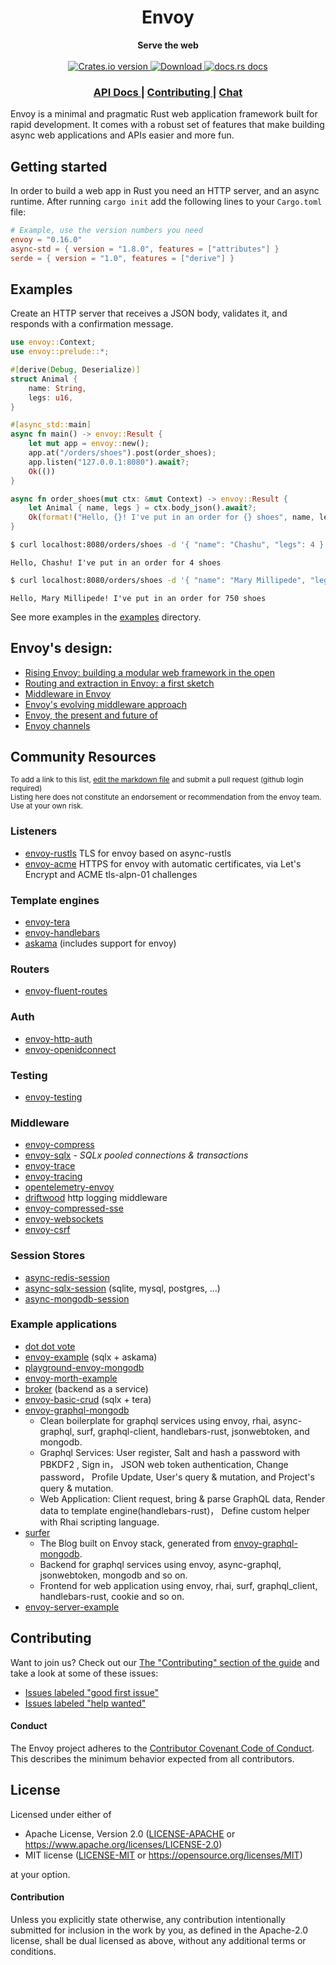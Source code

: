<h1 align="center">Envoy</h1>
<div align="center">
 <strong>
   Serve the web
 </strong>
</div>

<br />

<div align="center">
  <!-- Crates version -->
  <a href="https://crates.io/crates/envoy">
    <img src="https://img.shields.io/crates/v/envoy.svg?style=flat-square"
    alt="Crates.io version" />
  </a>
  <!-- Downloads -->
  <a href="https://crates.io/crates/envoy">
    <img src="https://img.shields.io/crates/d/envoy.svg?style=flat-square"
      alt="Download" />
  </a>
  <!-- docs.rs docs -->
  <a href="https://docs.rs/envoy">
    <img src="https://img.shields.io/badge/docs-latest-blue.svg?style=flat-square"
      alt="docs.rs docs" />
  </a>
</div>

<div align="center">
  <h3>
    <a href="https://docs.rs/envoy">
      API Docs
    </a>
    <span> | </span>
    <a href="https://github.com/http-rs/envoy/blob/main/.github/CONTRIBUTING.md">
      Contributing
    </a>
    <span> | </span>
    <a href="https://discord.gg/x2gKzst">
      Chat
    </a>
  </h3>
</div>

Envoy is a minimal and pragmatic Rust web application framework built for
rapid development. It comes with a robust set of features that make building
async web applications and APIs easier and more fun.

## Getting started

In order to build a web app in Rust you need an HTTP server, and an async
runtime. After running `cargo init` add the following lines to your
`Cargo.toml` file:

```toml
# Example, use the version numbers you need
envoy = "0.16.0"
async-std = { version = "1.8.0", features = ["attributes"] }
serde = { version = "1.0", features = ["derive"] }
```

## Examples

Create an HTTP server that receives a JSON body, validates it, and responds
with a confirmation message.

```rust
use envoy::Context;
use envoy::prelude::*;

#[derive(Debug, Deserialize)]
struct Animal {
    name: String,
    legs: u16,
}

#[async_std::main]
async fn main() -> envoy::Result {
    let mut app = envoy::new();
    app.at("/orders/shoes").post(order_shoes);
    app.listen("127.0.0.1:8080").await?;
    Ok(())
}

async fn order_shoes(mut ctx: &mut Context) -> envoy::Result {
    let Animal { name, legs } = ctx.body_json().await?;
    Ok(format!("Hello, {}! I've put in an order for {} shoes", name, legs).into())
}
```

```sh
$ curl localhost:8080/orders/shoes -d '{ "name": "Chashu", "legs": 4 }'
```
```text
Hello, Chashu! I've put in an order for 4 shoes
```

```sh
$ curl localhost:8080/orders/shoes -d '{ "name": "Mary Millipede", "legs": 750 }'
```
```text
Hello, Mary Millipede! I've put in an order for 750 shoes
```

See more examples in the [examples](https://github.com/http-rs/envoy/tree/main/examples) directory.

## Envoy's design:
- [Rising Envoy: building a modular web framework in the open](https://rustasync.github.io/team/2018/09/11/envoy.html)
- [Routing and extraction in Envoy: a first sketch](https://rustasync.github.io/team/2018/10/16/envoy-routing.html)
- [Middleware in Envoy](https://rustasync.github.io/team/2018/11/07/envoy-middleware.html)
- [Envoy's evolving middleware approach](https://rustasync.github.io/team/2018/11/27/envoy-middleware-evolution.html)
- [Envoy, the present and future of](https://blog.yoshuawuyts.com/envoy/)
- [Envoy channels](https://blog.yoshuawuyts.com/envoy-channels/)

## Community Resources
<sub>To add a link to this list, [edit the markdown
file](https://github.com/http-rs/envoy/edit/main/README.md) and
submit a pull request (github login required)</sub><br/><sup>Listing here
does not constitute an endorsement or recommendation from the envoy
team. Use at your own risk.</sup>

### Listeners
* [envoy-rustls](https://github.com/http-rs/envoy-rustls) TLS for envoy based on async-rustls
* [envoy-acme](https://github.com/http-rs/envoy-acme) HTTPS for envoy with automatic certificates, via Let's Encrypt and ACME tls-alpn-01 challenges

### Template engines
* [envoy-tera](https://github.com/jbr/envoy-tera)
* [envoy-handlebars](https://github.com/No9/envoy-handlebars)
* [askama](https://github.com/djc/askama) (includes support for envoy)

### Routers
* [envoy-fluent-routes](https://github.com/mendelt/envoy-fluent-routes)

### Auth
* [envoy-http-auth](https://github.com/chrisdickinson/envoy-http-auth)
* [envoy-openidconnect](https://github.com/malyn/envoy-openidconnect)

### Testing
* [envoy-testing](https://github.com/jbr/envoy-testing)

### Middleware
* [envoy-compress](https://github.com/Fishrock123/envoy-compress)
* [envoy-sqlx](https://github.com/eaze/envoy-sqlx) - _SQLx pooled connections & transactions_
* [envoy-trace](https://github.com/no9/envoy-trace)
* [envoy-tracing](https://github.com/ethanboxx/envoy-tracing)
* [opentelemetry-envoy](https://github.com/asaaki/opentelemetry-envoy)
* [driftwood](https://github.com/jbr/driftwood) http logging middleware
* [envoy-compressed-sse](https://github.com/Yarn/envoy_compressed_sse)
* [envoy-websockets](https://github.com/http-rs/envoy-websockets)
* [envoy-csrf](https://github.com/malyn/envoy-csrf)

### Session Stores
* [async-redis-session](https://github.com/jbr/async-redis-session)
* [async-sqlx-session](https://github.com/jbr/async-sqlx-session) (sqlite, mysql, postgres, ...)
* [async-mongodb-session](https://github.com/yoshuawuyts/async-mongodb-session/)

### Example applications
* [dot dot vote](https://github.com/rtyler/dotdotvote/)
* [envoy-example](https://github.com/jbr/envoy-example) (sqlx + askama)
* [playground-envoy-mongodb](https://github.com/yoshuawuyts/playground-envoy-mongodb)
* [envoy-morth-example](https://github.com/No9/envoy-morth-example/)
* [broker](https://github.com/apibillme/broker/) (backend as a service)
* [envoy-basic-crud](https://github.com/pepoviola/envoy-basic-crud) (sqlx + tera)
* [envoy-graphql-mongodb](https://github.com/zzy/envoy-graphql-mongodb)
  - Clean boilerplate for graphql services using envoy, rhai, async-graphql, surf, graphql-client, handlebars-rust, jsonwebtoken, and mongodb.
  - Graphql Services: User register, Salt and hash a password with PBKDF2 , Sign in， JSON web token authentication, Change password， Profile Update, User's query & mutation, and Project's query & mutation.
  - Web Application: Client request, bring & parse GraphQL data, Render data to template engine(handlebars-rust)， Define custom helper with Rhai scripting language.
* [surfer](https://github.com/zzy/surfer)
  - The Blog built on Envoy stack, generated from [envoy-graphql-mongodb](https://github.com/zzy/envoy-graphql-mongodb).
  - Backend for graphql services using envoy, async-graphql, jsonwebtoken, mongodb and so on.
  - Frontend for web application using envoy, rhai, surf, graphql_client, handlebars-rust, cookie and so on.
* [envoy-server-example](https://github.com/Lomect/envoy-server-example)

## Contributing
Want to join us? Check out our [The "Contributing" section of the
guide][contributing] and take a look at some of these issues:

- [Issues labeled "good first issue"][good-first-issue]
- [Issues labeled "help wanted"][help-wanted]

#### Conduct

The Envoy project adheres to the [Contributor Covenant Code of
Conduct](https://github.com/http-rs/envoy/blob/main/.github/CODE_OF_CONDUCT.md).
This describes the minimum behavior expected from all contributors.

## License

Licensed under either of

- Apache License, Version 2.0 ([LICENSE-APACHE](LICENSE-APACHE) or https://www.apache.org/licenses/LICENSE-2.0)
- MIT license ([LICENSE-MIT](LICENSE-MIT) or https://opensource.org/licenses/MIT)

at your option.

#### Contribution

Unless you explicitly state otherwise, any contribution intentionally submitted
for inclusion in the work by you, as defined in the Apache-2.0 license, shall be
dual licensed as above, without any additional terms or conditions.

[releases]: https://github.com/http-rs/envoy/releases
[contributing]: https://github.com/http-rs/envoy/blob/main/.github/CONTRIBUTING.md
[good-first-issue]: https://github.com/http-rs/envoy/labels/good%20first%20issue
[help-wanted]: https://github.com/http-rs/envoy/labels/help%20wanted
